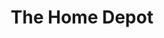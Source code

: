 ---
title: "The Home Depot"
url: /tallahassee/the-home-depot-capital-circle-northwest/
shop: doityourself
---